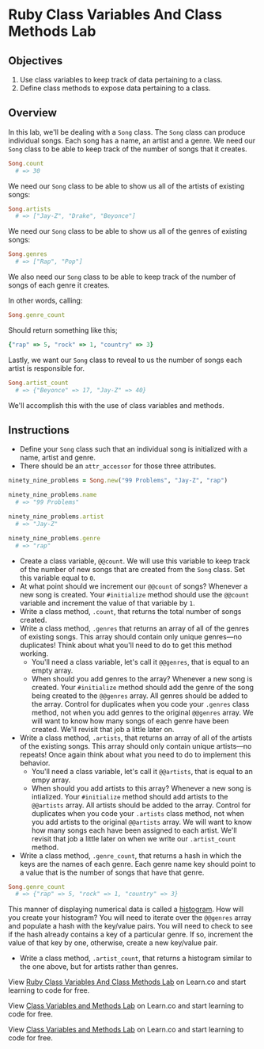 # Ruby Class Variables And Class Methods Lab

## Objectives

1. Use class variables to keep track of data pertaining to a class.
2. Define class methods to expose data pertaining to a class.

## Overview

In this lab, we'll be dealing with a `Song` class. The `Song` class can produce individual songs. Each song has a name, an artist and a genre. We need our `Song` class to be able to keep track of the number of songs that it creates.

```ruby
Song.count
  # => 30
```

We need our `Song` class to be able to show us all of the artists of existing songs:

```ruby
Song.artists
  # => ["Jay-Z", "Drake", "Beyonce"]
```

We need our `Song` class to be able to show us all of the genres of existing songs:

```ruby
Song.genres
  # => ["Rap", "Pop"]
```

We also need our `Song` class to be able to keep track of the number of songs of each genre it creates.

In other words, calling:

```ruby
Song.genre_count
```

Should return something like this;

```ruby
{"rap" => 5, "rock" => 1, "country" => 3}
```

Lastly, we want our `Song` class to reveal to us the number of songs each artist is responsible for.

```ruby
Song.artist_count
  # => {"Beyonce" => 17, "Jay-Z" => 40}
```

We'll accomplish this with the use of class variables and methods.

## Instructions

* Define your `Song` class such that an individual song is initialized with a name, artist and genre.
* There should be an `attr_accessor` for those three attributes.

```ruby
ninety_nine_problems = Song.new("99 Problems", "Jay-Z", "rap")

ninety_nine_problems.name
  # => "99 Problems"

ninety_nine_problems.artist
  # => "Jay-Z"

ninety_nine_problems.genre
  # => "rap"
```

* Create a class variable, `@@count`. We will use this variable to keep track of the number of new songs that are created from the `Song` class. Set this variable equal to `0`.
* At what point should we increment our `@@count` of songs? Whenever a new song is created. Your `#initialize` method should use the `@@count` variable and increment the value of that variable by `1`.
* Write a class method, `.count`, that returns the total number of songs created.
* Write a class method, `.genres` that returns an array of all of the genres of existing songs. This array should contain only unique genres––no duplicates! Think about what you'll need to do to get this method working.
  * You'll need a class variable, let's call it `@@genres`, that is equal to an empty array.
  * When should you add genres to the array? Whenever a new song is created. Your `#initialize` method should add the genre of the song being created to the `@@genres` array. All genres should be added to the array. Control for duplicates when you code your `.genres` class method, not when you add genres to the original `@@genres` array. We will want to know how many songs of each genre have been created. We'll revisit that job a little later on.
* Write a class method, `.artists`, that returns an array of all of the artists of the existing songs. This array should only contain unique artists––no repeats! Once again think about what you need to do to implement this behavior.
  * You'll need a class variable, let's call it `@@artists`, that is equal to an empy array.
  * When should you add artists to this array? Whenever a new song is intialized. Your `#initialize` method should add artists to the `@@artists` array.  All artists should be added to the array.  Control for duplicates when you code your `.artists` class method, not when you add artists to the original `@@artists` array.  We will want to know how many songs each have been assigned to each artist.  We'll revisit that job a little later on when we write our `.artist_count` method.
* Write a class method, `.genre_count`, that returns a hash in which the keys are the names of each genre. Each genre name key should point to a value that is the number of songs that have that genre.

```ruby
Song.genre_count
  # => {"rap" => 5, "rock" => 1, "country" => 3}
```

This manner of displaying numerical data is called a [histogram](https://en.wikipedia.org/wiki/Histogram). How will you create your histogram? You will need to iterate over the `@@genres` array and populate a hash with the key/value pairs. You will need to check to see if the hash already contains a key of a particular genre. If so, increment the value of that key by one, otherwise, create a new key/value pair.

* Write a class method, `.artist_count`, that returns a histogram similar to the one above, but for artists rather than genres. 


<p data-visibility='hidden'>View <a href='https://learn.co/lessons/ruby-class-variables-and-class-methods-lab' title='Ruby Class Variables And Class Methods Lab'>Ruby Class Variables And Class Methods Lab</a> on Learn.co and start learning to code for free.</p>

<p data-visibility='hidden'>View <a href='https://learn.co/lessons/ruby-class-variables-and-class-methods-lab'>Class Variables and Methods Lab</a> on Learn.co and start learning to code for free.</p>

<p class='util--hide'>View <a href='https://learn.co/lessons/ruby-class-variables-and-class-methods-lab'>Class Variables and Methods Lab</a> on Learn.co and start learning to code for free.</p>
